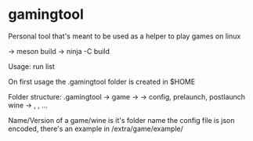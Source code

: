 # gamingtool
Personal tool that's meant to be used as a helper to play games on linux

-> meson build
-> ninja -C build

Usage:
run <game>
list <wine or game>

On first usage the .gamingtool folder is created in $HOME
  
Folder structure:
.gamingtool ->
  game ->
    <game1> ->
       config,
       prelaunch,
       postlaunch
  wine ->
    <version1>,
    <version2>,
    ...

Name/Version of a game/wine is it's folder name
the config file is json encoded, there's an example in /extra/game/example/
